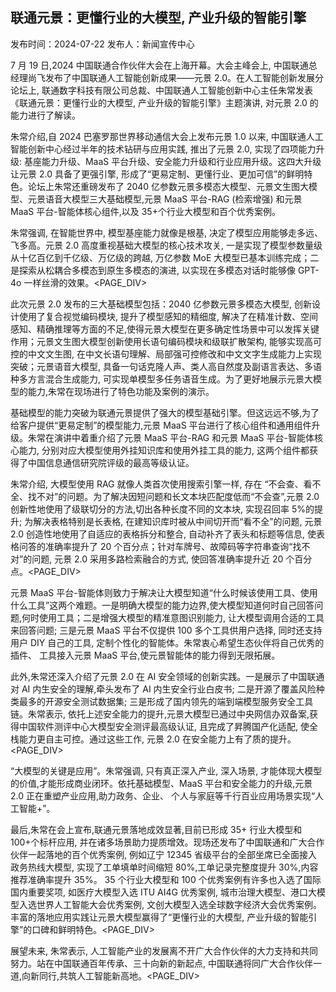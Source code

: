 ## 联通元景：更懂行业的大模型, 产业升级的智能引擎

发布时间：2024-07-22 发布人：新闻宣传中心

7 月 19 日,2024 中国联通合作伙伴大会在上海开幕。大会主峰会上, 中国联通总经理尚飞发布了中国联通人工智能创新成果——元景 2.0。在人工智能创新发展分论坛上, 联通数字科技有限公司总裁、中国联通人工智能创新中心主任朱常发表《联通元景：更懂行业的大模型, 产业升级的智能引擎》主题演讲, 对元景 2.0 的能力进行了解读。

朱常介绍,自 2024 巴塞罗那世界移动通信大会上发布元景 1.0 以来, 中国联通人工智能创新中心经过半年的技术钻研与应用实践, 推出了元景 2.0, 实现了四项能力升级: 基座能力升级、MaaS 平台升级、安全能力升级和行业应用升级。这四大升级让元景 2.0 具备了更强引擎, 形成了“更易定制、更懂行业、更加可信”的鲜明特色。论坛上朱常还重磅发布了 2040 亿参数元景多模态大模型、元景文生图大模型、元景语音大模型三大基础模型,元景 MaaS 平台-RAG (检索增强) 和元景 MaaS 平台-智能体核心组件,以及 35+个行业大模型和百个优秀案例。

朱常强调, 在智能世界中, 模型基座能力就像是根基, 决定了模型应用能够走多远、飞多高。元景 2.0 高度重视基础大模型的核心技术攻关, 一是实现了模型参数量级从十亿百亿到千亿级、万亿级的跨越, 万亿参数 MoE 大模型已基本训练完成；二是探索从松耦合多模态到原生多模态的演进, 以实现在多模态对话时能够像 GPT-4o 一样丝滑的效果。<PAGE_DIV> 

此次元景 2.0 发布的三大基础模型包括：2040 亿参数元景多模态大模型, 创新设计使用了复合视觉编码模块, 提升了模型感知的精细度, 解决了在精准计数、空间感知、精确推理等方面的不足,使得元景大模型在更多确定性场景中可以发挥关键作用；元景文生图大模型创新使用长语句编码模块和级联扩散架构, 能够实现高可控的中文文生图, 在中文长语句理解、局部强可控修改和中文文字生成能力上实现突破；元景语音大模型, 具备一句话克隆人声、类人高自然度及副语言表达、多语种多方言混合生成能力, 可实现单模型多任务语音生成。为了更好地展示元景大模型的能力,朱常在现场进行了特色功能及案例的演示。

基础模型的能力突破为联通元景提供了强大的模型基础引擎。但这远远不够,为了给客户提供“更易定制”的模型能力,元景 MaaS 平台进行了核心组件和通用组件升级。朱常在演讲中着重介绍了元景 MaaS 平台-RAG 和元景 MaaS 平台-智能体核心能力, 分别对应大模型使用外挂知识库和使用外挂工具的能力, 这两个组件都获得了中国信息通信研究院评级的最高等级认证。

朱常介绍, 大模型使用 RAG 就像人类首次使用搜索引擎一样, 存在 “不会查、看不全、找不对”的问题。为了解决因短问题和长文本块匹配度低而“不会查”,元景 2.0 创新性地使用了级联切分的方法,切出各种长度不同的文本块, 实现召回率 5%的提升; 为解决表格特别是长表格, 在建知识库时被从中间切开而“看不全”的问题, 元景 2.0 创造性地使用了自适应的表格拆分和整合, 自动补齐了表头和标题等信息, 使表格问答的准确率提升了 20 个百分点；针对车牌号、故障码等字符串查询“找不对”的问题, 元景 2.0 采用多路检索融合的方式, 使回答准确率提升近 20 个百分点。<PAGE_DIV> 

元景 MaaS 平台-智能体则致力于解决让大模型知道“什么时候该使用工具、使用什么工具”这两个难题。一是明确大模型的能力边界,使大模型知道何时自己回答问题,何时使用工具；二是增强大模型的精准意图识别能力, 让大模型调用合适的工具来回答问题; 三是元景 MaaS 平台不仅提供 100 多个工具供用户选择, 同时还支持用户 DIY 自己的工具, 定制个性化的智能体。朱常衷心希望生态伙伴将自己优秀的插件、 工具接入元景 MaaS 平台,使元景智能体的能力得到无限拓展。

此外,朱常还深入介绍了元景 2.0 在 AI 安全领域的创新实践。一是展示了中国联通对 AI 内生安全的理解,牵头发布了 AI 内生安全行业白皮书; 二是开源了覆盖风险种类最多的开源安全测试数据集; 三是形成了国内领先的端到端模型服务安全工具链。朱常表示, 依托上述安全能力的提升,元景大模型已通过中央网信办双备案,获得中国软件测评中心大模型安全测评最高级认证, 且完成了昇腾国产化适配, 使全栈能力更自主可控。通过这些工作, 元景 2.0 在安全能力上有了质的提升。<PAGE_DIV> 

“大模型的关键是应用”。朱常强调, 只有真正深入产业, 深入场景, 才能体现大模型的价值,才能形成商业闭环。依托基础模型、MaaS 平台和安全能力的升级,元景 2.0 正在重塑产业应用,助力政务、企业、 个人与家庭等千行百业应用场景实现“人工智能+”。

<!-- Media -->

<!-- figureText: 智能处办 风险预警 以图搜图 智慧问数 公共信申服务 35+ 推能翻译 5G新造 行业大模型 100+ 标杆应用 智能工单 坐席辅助 政务热线 虚拟数学 服装 企业知识库 港口 元景 2.0 生产安全 质量管控 故障诊断 供应链管理 装备制造 产品 元景大模型 更懂行业的大模型,产业升级的智能引擎 2024中国联通合作伙伴大会 人工智能创新发展论坛 -->

<!-- Media -->

最后,朱常在会上宣布,联通元景落地成效显著,目前已形成 35+ 行业大模型和 100+个标杆应用, 并在诸多场景助力提质增效。现场还发布了中国联通和广大合作伙伴一起落地的百个优秀案例, 例如辽宁 12345 省级平台的全部坐席已全面接入政务热线大模型, 实现了工单填单时间缩短 80%,工单记录完整度提升 30%,内容推荐准确率提升 35%。 35 个行业大模型和 100 个优秀案例有许多也入选了国际国内重要奖项, 如医疗大模型入选 ITU AI4G 优秀案例, 城市治理大模型、港口大模型入选世界人工智能大会优秀案例, 文创大模型入选全球数字经济大会优秀案例。丰富的落地应用实践让元景大模型赢得了“更懂行业的大模型, 产业升级的智能引擎”的口碑和鲜明特色。<PAGE_DIV> 

展望未来, 朱常表示, 人工智能产业的发展离不开广大合作伙伴的大力支持和共同努力。站在中国联通百年传承、三十向新的新起点, 中国联通将同广大合作伙伴一道,向新同行,共筑人工智能新高地。<PAGE_DIV> 